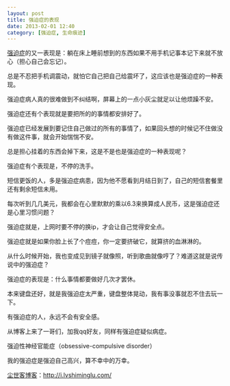 ```yaml
---
layout: post
title: 强迫症的表现
date: 2013-02-01 12:40
category: [强迫症, 生命痕迹]
---
```

<a href="http://i.lvshiminglu.com/tag/%e5%bc%ba%e8%bf%ab%e7%97%87">强迫症</a>的又一表现是：躺在床上睡前想到的东西如果不用手机记事本记下来就不放心（担心自己会忘记）。

总是不忍把手机调震动，就怕它自己把自己给震坏了，这应该也是强迫症的一种表现。

强迫症病人真的很难做到不纠结啊，屏幕上的一点小灰尘就足以让他烦躁不安。

强迫症还有个表现就是要把所的的事情都安排好了。

强迫症已经发展到要记住自己做过的所有的事情了，如果回头想的时候记不住做没有做这件事，就会开始惴惴不安。

总是担心挂着的东西会掉下来，这是不是也是强迫症的一种表现呢？

强迫症有个表现是，不停的洗手。

短信更饭的人，多是强迫症病患，因为他不愿看到月结日到了，自己的短信套餐里还有剩余短信未用。

每次听到几几美元，我都会在心里默默的乘以6.3来换算成人民币，这是强迫症还是心里习惯问题？

强迫症就是，上网时要不停的换ip，才会让自己觉得安全点。

强迫症就是如果你脸上长了个痘痘，你一定要挤破它，就算挤的血淋淋的。

从什么时候开始，我也变成见到镜子就像照，听到歌曲就像哼了？难道这就是说传说中的强迫症？

强迫症的表现是：什么事情都要做好几次才罢休。

本来键盘还好，就是我强迫症太严重，键盘整体晃动，我有事没事就忍不住去玩一下。

有强迫症的人，永远不会有安全感。

从博客上来了一哥们，加我qq好友，同样有强迫症疑似病症。

强迫性神经官能症（obsessive-compulsive disorder）

我的强迫症是强迫自己高兴，算不幸中的万幸。

<a href="http://i.lvshiminglu.com/">尘世客博客</a>：<a href="http://i.lvshiminglu.com/">http://i.lvshiminglu.com/</a>

